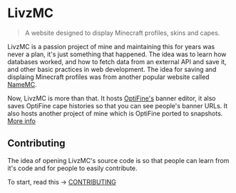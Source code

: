 # LivzMC

> A website designed to display Minecraft profiles, skins and capes.

LivzMC is a passion project of mine and maintaining this for years was never a plan, it's just something that happened. The idea was to learn how databases worked, and how to fetch data from an external API and save it, and other basic practices in web development.
The idea for saving and displaing Minecraft profiles was from another popular website called [NameMC](https://namemc.com).

Now, LivzMC is more than that. It hosts [OptiFine's](https://optifine.net/donate) banner editor, it also saves OptiFine cape histories so that you can see people's banner URLs. It also hosts another project of mine which is OptiFine ported to snapshots. [More info](https://livzmc.net/optikai)

## Contributing

The idea of opening LivzMC's source code is so that people can learn from it's code and for people to easily contribute.

To start, read this -> [CONTRIBUTING](CONTRIBUTING)
